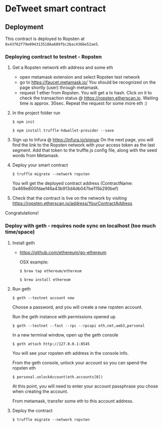 # DeTweet smart contract

## Deployment

This contract is deployed to Ropsten at `0x43f62f79e0943135186a689fbc26ac4366e52ae5`.

### Deploying contract to testnet - Ropsten

1. Get a Ropsten network eth address and some eth
   - open metamask extension and select Ropsten test network
   - go to https://faucet.metamask.io/ You should be recognized on the page shortly (user) through metamask.
   - request 1 ether from Ropsten. You will get a tx hash. 
     Click on it to check the transaction status @ https://ropsten.etherscan.io. Waiting time is approx. 30sec.
     Repeat the request for some more eth :)

2. In the project folder run  

   ```$ npm init```  
   
   ```$ npm install truffle-hdwallet-provider --save```
   
3. Sign up to Infura @ https://infura.io/signup
   On the next page, you will find the link to the Ropsten network with your access token as the last segment.
   Add that token to the truffle.js config file, along with the seed words from Metamask.

4. Deploy your smart contract  

   ```$ truffle migrate --network ropsten```
     
   You will get the deployed contract address (ContractName: 0x469e800fdaef46a43b913d4db047be115b290bef)

5. Check that the contract is live on the network by visiting 
   https://ropsten.etherscan.io/address/YourContractAddress


Congratulations!


### Deploy with geth - requires node sync on localhost (too much time/space)

1. Install geth
   - https://github.com/ethereum/go-ethereum  
      
      OSX example:  
      
      ```$ brew tap ethereum/ethereum```
      
      ```$ brew install ethereum```

2. Run geth  

   ```$ geth --testnet account new```
   
   Choose a password, and you will create a new ropsten account.
   
   Run the geth instance with permissions opened up
   
   ```$ geth --testnet --fast --rpc --rpcapi eth,net,web3,personal```  
   
   In a new terminal window, open up the geth console
   
   ```$ geth attach http://127.0.0.1:8545``` 
   
   You will see your ropsten eth address in the console info.
   
   From the geth console, unlock your account so you can spend the ropsten eth
   
   ```$ personal.unlockAccount(eth.accounts[0])```
   
   At this point, you will need to enter your account passphrase you chose when creating the account.
   
   From metamask, transfer some eth to this account address.
   
3. Deploy the contract

    ```$ truffle migrate --network ropsten```
